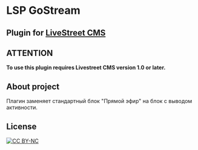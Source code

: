 LSP GoStream
============

Plugin for [LiveStreet CMS](http://livestreetcms.com/ "LiveStreet CMS")
-----------------------------------------------------------------------

ATTENTION
---------
**To use this plugin requires Livestreet CMS version 1.0 or later.**


About project
-------------
Плагин заменяет стандартный блок "Прямой эфир" на блок с выводом активности.


License
-------
[ ![CC BY-NC](http://i.creativecommons.org/l/by-nc/3.0/88x31.png "CC BY-NC") ](http://creativecommons.org/licenses/by-nc/3.0/ "CC BY-NC")